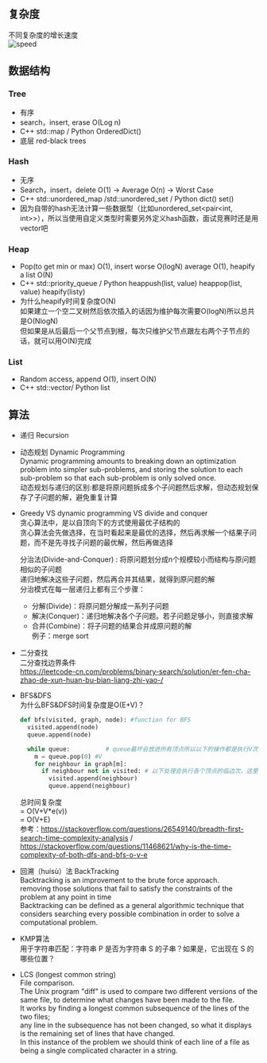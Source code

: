 ## 复杂度
不同复杂度的增长速度  
![speed](https://github.com/KnnUUu/note/assets/44579350/e897070c-222c-4393-9e30-5543bfafb13b)

## 数据结构
### Tree
- 有序
- search，insert, erase O(Log n)   
- C++ std::map / Python OrderedDict()  
- 底层 red-black trees  
### Hash
- 无序  
- Search，insert，delete  O(1) -> Average  O(n) -> Worst Case
- C++ std::unordered_map /std::unordered_set / Python dict() set()
- 因为自带的hash无法计算一些数据型（比如unordered_set<pair<int, int>>），所以当使用自定义类型时需要另外定义hash函数，面试竞赛时还是用vector吧
### Heap
- Pop(to get min or max) O(1), insert worse O(logN) average O(1), heapify a list O(N) 
- C++ std::priority_queue / Python heappush(list, value) heappop(list, value) heapify(listy) 
- 为什么heapify时间复杂度O(N)  
  如果建立一个空二叉树然后依次插入的话因为维护每次需要O(logN)所以总共是O(NlogN)  
  但如果是从后最后一个父节点到根，每次只维护父节点跟左右两个子节点的话，就可以用O(N)完成  
### List
- Random access, append O(1), insert O(N)  
- C++ std::vector/ Python list  

## 算法
- 递归 Recursion  

- 动态规划 Dynamic Programming  
  Dynamic programming amounts to breaking down an optimization problem into simpler sub-problems, and storing the solution to each sub-problem so that each sub-problem is only solved once.  
  动态规划与递归的区别:都是将原问题拆成多个子问题然后求解，但动态规划保存了子问题的解，避免重复计算

- Greedy VS dynamic programming VS divide and conquer  
  贪心算法中，是以自顶向下的方式使用最优子结构的  
  贪心算法会先做选择，在当时看起来是最优的选择，然后再求解一个结果子问题，而不是先寻找子问题的最优解，然后再做选择  
  
  分治法(Divide-and-Conquer) : 将原问题划分成n个规模较小而结构与原问题相似的子问题  
  递归地解决这些子问题，然后再合并其结果，就得到原问题的解  
  分治模式在每一层递归上都有三个步骤：  
  - 分解(Divide)：将原问题分解成一系列子问题  
  - 解决(Conquer)：递归地解决各个子问题。若子问题足够小，则直接求解  
  - 合并(Combine)：将子问题的结果合并成原问题的解  
  例子：merge sort  

- 二分查找  
  二分查找边界条件  
  https://leetcode-cn.com/problems/binary-search/solution/er-fen-cha-zhao-de-xun-huan-bu-bian-liang-zhi-yao-/  

- BFS&DFS  
  为什么BFS&DFS时间复杂度是O(E+V)？
  ```python
  def bfs(visited, graph, node): #function for BFS
    visited.append(node)
    queue.append(node)
  
    while queue:          # queue最坏会放进所有顶点所以以下的操作都是执行V次
      m = queue.pop(0) #V
      for neighbour in graph[m]:
        if neighbour not in visited: # 以下处理会执行各个顶点的临边次，这里标记为e(v)
          visited.append(neighbour)
          queue.append(neighbour)
  ```
  总时间复杂度  
  = O(V+V*e(v))  
  = O(V+E)  
  参考：https://stackoverflow.com/questions/26549140/breadth-first-search-time-complexity-analysis / https://stackoverflow.com/questions/11468621/why-is-the-time-complexity-of-both-dfs-and-bfs-o-v-e   

- 回溯（huísù）法 BackTracking  
  Backtracking is an improvement to the brute force approach.  
  removing those solutions that fail to satisfy the constraints of the problem at any point in time  
  Backtracking can be defined as a general algorithmic technique that considers searching every possible combination in order to solve a computational problem.  

- KMP算法  
  用于字符串匹配：字符串 P 是否为字符串 S 的子串？如果是，它出现在 S 的哪些位置？  

- LCS (longest common string)  
  File comparison.  
  The Unix program "diff" is used to compare two different versions of the same file, to determine what changes have been made to the file.  
  It works by finding a longest common subsequence of the lines of the two files;  
  any line in the subsequence has not been changed, so what it displays is the remaining set of lines that have changed.  
  In this instance of the problem we should think of each line of a file as being a single complicated character in a string.    
